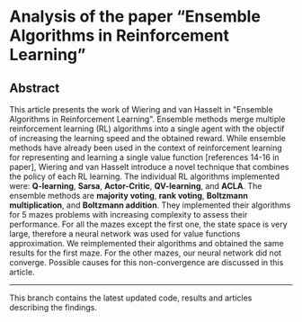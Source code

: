 # Analysis of the paper “Ensemble Algorithms in Reinforcement Learning”

## Abstract

This article presents the work of Wiering and van Hasselt in "Ensemble Algorithms in Reinforcement Learning". 
Ensemble methods merge multiple reinforcement learning (RL) algorithms into a single agent 
with the objectif of increasing the learning speed and the obtained reward. 
While ensemble methods have already been used in the context of reinforcement learning for representing 
and learning a single value function [references 14-16 in paper], 
Wiering and van Hasselt introduce a novel technique that combines the policy of each RL learning. 
The individual RL algorithms implemented were: **Q-learning**, **Sarsa**, **Actor-Critic**, **QV-learning**, and **ACLA**. 
The ensemble methods are **majority voting**, **rank voting**, **Boltzmann multiplication**, and **Boltzmann addition**. 
They implemented their algorithms for 5 mazes problems with increasing complexity to assess their performance. 
For all the mazes except the first one, the state space is very large, 
therefore a neural network was used for value functions approximation. 
We reimplemented their algorithms and obtained the same results for the first maze. 
For the other mazes, our neural network did not converge. 
Possible causes for this non-convergence are discussed in this article.

* * *
This branch contains the latest updated code, results and articles describing the findings.
